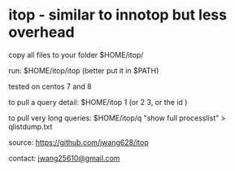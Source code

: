 # itop - similar to innotop but less overhead

copy all files to your folder $HOME/itop/

run: $HOME/itop/itop (better put it in $PATH)

tested on centos 7 and 8

to pull a query detail: $HOME/itop 1 (or 2 3, or the id )

to pull very long queries: 
$HOME/itop/q "show full processlist" > qlistdump.txt

source: https://github.com/jwang628/itop

contact: jwang25610@gmail.com
